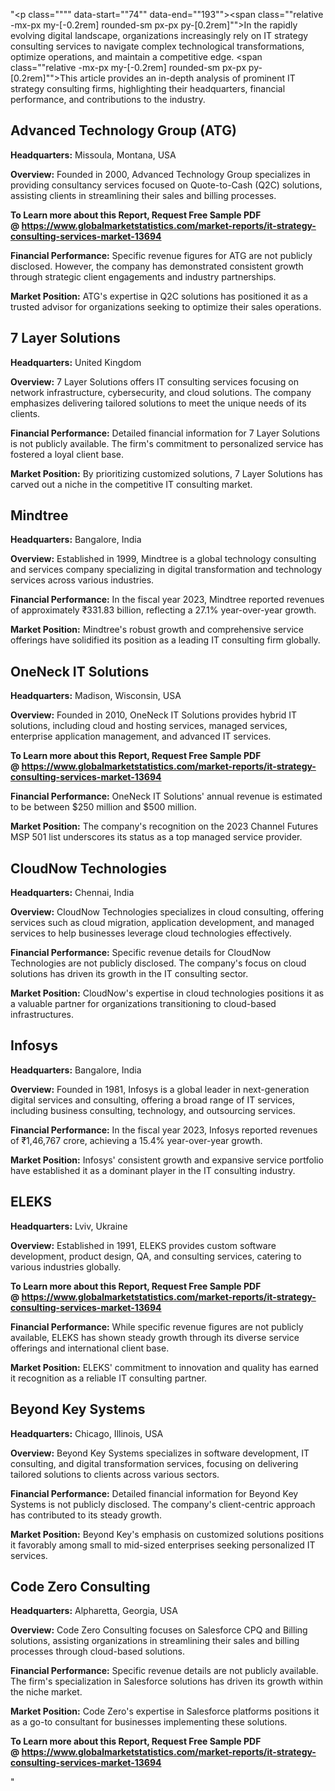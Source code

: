 "<p class="""" data-start=""74"" data-end=""193""><span class=""relative -mx-px my-[-0.2rem] rounded-sm px-px py-[0.2rem]"">In the rapidly evolving digital landscape, organizations increasingly rely on IT strategy consulting services to navigate complex technological transformations, optimize operations, and maintain a competitive edge.</span> <span class=""relative -mx-px my-[-0.2rem] rounded-sm px-px py-[0.2rem]"">This article provides an in-depth analysis of prominent IT strategy consulting firms, highlighting their headquarters, financial performance, and contributions to the industry.</span></p>
<h2 class="""" data-start=""195"" data-end=""229"">Advanced Technology Group (ATG)</h2>
<p class="""" data-start=""231"" data-end=""330""><strong data-start=""231"" data-end=""248"">Headquarters:</strong> <span class=""relative -mx-px my-[-0.2rem] rounded-sm px-px py-[0.2rem]"">Missoula, Montana, USA</span></p>
<p class="""" data-start=""332"" data-end=""427""><strong data-start=""332"" data-end=""345"">Overview:</strong> <span class=""relative -mx-px my-[-0.2rem] rounded-sm px-px py-[0.2rem]"">Founded in 2000, Advanced Technology Group specializes in providing consultancy services focused on Quote-to-Cash (Q2C) solutions, assisting clients in streamlining their sales and billing processes.</span></p>
<p class="""" data-start=""332"" data-end=""427""><strong>To Learn more about this Report, Request Free Sample PDF @&nbsp;<a href=""https://www.globalmarketstatistics.com/market-reports/it-strategy-consulting-services-market-13694"">https://www.globalmarketstatistics.com/market-reports/it-strategy-consulting-services-market-13694</a></strong></p>
<p class="""" data-start=""429"" data-end=""575""><strong data-start=""429"" data-end=""455"">Financial Performance:</strong> <span class=""relative -mx-px my-[-0.2rem] rounded-sm px-px py-[0.2rem]"">Specific revenue figures for ATG are not publicly disclosed.</span> <span class=""relative -mx-px my-[-0.2rem] rounded-sm px-px py-[0.2rem]"">However, the company has demonstrated consistent growth through strategic client engagements and industry partnerships.</span></p>
<p class="""" data-start=""577"" data-end=""683""><strong data-start=""577"" data-end=""597"">Market Position:</strong> <span class=""relative -mx-px my-[-0.2rem] rounded-sm px-px py-[0.2rem]"">ATG's expertise in Q2C solutions has positioned it as a trusted advisor for organizations seeking to optimize their sales operations.</span></p>
<h2 class="""" data-start=""685"" data-end=""705"">7 Layer Solutions</h2>
<p class="""" data-start=""707"" data-end=""810""><strong data-start=""707"" data-end=""724"">Headquarters:</strong> <span class=""relative -mx-px my-[-0.2rem] rounded-sm px-px py-[0.2rem]"">United Kingdom</span></p>
<p class="""" data-start=""812"" data-end=""951""><strong data-start=""812"" data-end=""825"">Overview:</strong> <span class=""relative -mx-px my-[-0.2rem] rounded-sm px-px py-[0.2rem]"">7 Layer Solutions offers IT consulting services focusing on network infrastructure, cybersecurity, and cloud solutions.</span> <span class=""relative -mx-px my-[-0.2rem] rounded-sm px-px py-[0.2rem]"">The company emphasizes delivering tailored solutions to meet the unique needs of its clients.</span></p>
<p class="""" data-start=""953"" data-end=""1105""><strong data-start=""953"" data-end=""979"">Financial Performance:</strong> <span class=""relative -mx-px my-[-0.2rem] rounded-sm px-px py-[0.2rem]"">Detailed financial information for 7 Layer Solutions is not publicly available.</span> <span class=""relative -mx-px my-[-0.2rem] rounded-sm px-px py-[0.2rem]"">The firm's commitment to personalized service has fostered a loyal client base.</span></p>
<p class="""" data-start=""1107"" data-end=""1213""><strong data-start=""1107"" data-end=""1127"">Market Position:</strong> <span class=""relative -mx-px my-[-0.2rem] rounded-sm px-px py-[0.2rem]"">By prioritizing customized solutions, 7 Layer Solutions has carved out a niche in the competitive IT consulting market.</span></p>
<h2 class="""" data-start=""1215"" data-end=""1226"">Mindtree</h2>
<p class="""" data-start=""1228"" data-end=""1331""><strong data-start=""1228"" data-end=""1245"">Headquarters:</strong> <span class=""relative -mx-px my-[-0.2rem] rounded-sm px-px py-[0.2rem]"">Bangalore, India</span></p>
<p class="""" data-start=""1333"" data-end=""1432""><strong data-start=""1333"" data-end=""1346"">Overview:</strong> <span class=""relative -mx-px my-[-0.2rem] rounded-sm px-px py-[0.2rem]"">Established in 1999, Mindtree is a global technology consulting and services company specializing in digital transformation and technology services across various industries.</span></p>
<p class="""" data-start=""1434"" data-end=""1586""><strong data-start=""1434"" data-end=""1460"">Financial Performance:</strong> <span class=""relative -mx-px my-[-0.2rem] rounded-sm px-px py-[0.2rem]"">In the fiscal year 2023, Mindtree reported revenues of approximately ₹331.83 billion, reflecting a 27.1% year-over-year growth.</span>&nbsp;</p>
<p class="""" data-start=""1588"" data-end=""1694""><strong data-start=""1588"" data-end=""1608"">Market Position:</strong> <span class=""relative -mx-px my-[-0.2rem] rounded-sm px-px py-[0.2rem]"">Mindtree's robust growth and comprehensive service offerings have solidified its position as a leading IT consulting firm globally.</span></p>
<h2 class="""" data-start=""1696"" data-end=""1719"">OneNeck IT Solutions</h2>
<p class="""" data-start=""1721"" data-end=""1824""><strong data-start=""1721"" data-end=""1738"">Headquarters:</strong> <span class=""relative -mx-px my-[-0.2rem] rounded-sm px-px py-[0.2rem]"">Madison, Wisconsin, USA</span></p>
<p class="""" data-start=""1826"" data-end=""1925""><strong data-start=""1826"" data-end=""1839"">Overview:</strong> <span class=""relative -mx-px my-[-0.2rem] rounded-sm px-px py-[0.2rem]"">Founded in 2010, OneNeck IT Solutions provides hybrid IT solutions, including cloud and hosting services, managed services, enterprise application management, and advanced IT services.</span></p>
<p class="""" data-start=""1826"" data-end=""1925""><strong>To Learn more about this Report, Request Free Sample PDF @&nbsp;<a href=""https://www.globalmarketstatistics.com/market-reports/it-strategy-consulting-services-market-13694"">https://www.globalmarketstatistics.com/market-reports/it-strategy-consulting-services-market-13694</a></strong></p>
<p class="""" data-start=""1927"" data-end=""2079""><strong data-start=""1927"" data-end=""1953"">Financial Performance:</strong> <span class=""relative -mx-px my-[-0.2rem] rounded-sm px-px py-[0.2rem]"">OneNeck IT Solutions' annual revenue is estimated to be between $250 million and $500 million.</span></p>
<p class="""" data-start=""2081"" data-end=""2227""><strong data-start=""2081"" data-end=""2101"">Market Position:</strong> <span class=""relative -mx-px my-[-0.2rem] rounded-sm px-px py-[0.2rem]"">The company's recognition on the 2023 Channel Futures MSP 501 list underscores its status as a top managed service provider.</span>&nbsp;</p>
<h2 class="""" data-start=""2229"" data-end=""2253"">CloudNow Technologies</h2>
<p class="""" data-start=""2255"" data-end=""2358""><strong data-start=""2255"" data-end=""2272"">Headquarters:</strong> <span class=""relative -mx-px my-[-0.2rem] rounded-sm px-px py-[0.2rem]"">Chennai, India</span></p>
<p class="""" data-start=""2360"" data-end=""2459""><strong data-start=""2360"" data-end=""2373"">Overview:</strong> <span class=""relative -mx-px my-[-0.2rem] rounded-sm px-px py-[0.2rem]"">CloudNow Technologies specializes in cloud consulting, offering services such as cloud migration, application development, and managed services to help businesses leverage cloud technologies effectively.</span></p>
<p class="""" data-start=""2461"" data-end=""2613""><strong data-start=""2461"" data-end=""2487"">Financial Performance:</strong> <span class=""relative -mx-px my-[-0.2rem] rounded-sm px-px py-[0.2rem]"">Specific revenue details for CloudNow Technologies are not publicly disclosed.</span> <span class=""relative -mx-px my-[-0.2rem] rounded-sm px-px py-[0.2rem]"">The company's focus on cloud solutions has driven its growth in the IT consulting sector.</span></p>
<p class="""" data-start=""2615"" data-end=""2721""><strong data-start=""2615"" data-end=""2635"">Market Position:</strong> <span class=""relative -mx-px my-[-0.2rem] rounded-sm px-px py-[0.2rem]"">CloudNow's expertise in cloud technologies positions it as a valuable partner for organizations transitioning to cloud-based infrastructures.</span></p>
<h2 class="""" data-start=""2723"" data-end=""2733"">Infosys</h2>
<p class="""" data-start=""2735"" data-end=""2838""><strong data-start=""2735"" data-end=""2752"">Headquarters:</strong> <span class=""relative -mx-px my-[-0.2rem] rounded-sm px-px py-[0.2rem]"">Bangalore, India</span></p>
<p class="""" data-start=""2840"" data-end=""2939""><strong data-start=""2840"" data-end=""2853"">Overview:</strong> <span class=""relative -mx-px my-[-0.2rem] rounded-sm px-px py-[0.2rem]"">Founded in 1981, Infosys is a global leader in next-generation digital services and consulting, offering a broad range of IT services, including business consulting, technology, and outsourcing services.</span></p>
<p class="""" data-start=""2941"" data-end=""3093""><strong data-start=""2941"" data-end=""2967"">Financial Performance:</strong> <span class=""relative -mx-px my-[-0.2rem] rounded-sm px-px py-[0.2rem]"">In the fiscal year 2023, Infosys reported revenues of ₹1,46,767 crore, achieving a 15.4% year-over-year growth.</span> </p>
<p class="""" data-start=""3095"" data-end=""3201""><strong data-start=""3095"" data-end=""3115"">Market Position:</strong> <span class=""relative -mx-px my-[-0.2rem] rounded-sm px-px py-[0.2rem]"">Infosys' consistent growth and expansive service portfolio have established it as a dominant player in the IT consulting industry.</span></p>
<h2 class="""" data-start=""3203"" data-end=""3211"">ELEKS</h2>
<p class="""" data-start=""3213"" data-end=""3316""><strong data-start=""3213"" data-end=""3230"">Headquarters:</strong> <span class=""relative -mx-px my-[-0.2rem] rounded-sm px-px py-[0.2rem]"">Lviv, Ukraine</span></p>
<p class="""" data-start=""3318"" data-end=""3417""><strong data-start=""3318"" data-end=""3331"">Overview:</strong> <span class=""relative -mx-px my-[-0.2rem] rounded-sm px-px py-[0.2rem]"">Established in 1991, ELEKS provides custom software development, product design, QA, and consulting services, catering to various industries globally.</span></p>
<p class="""" data-start=""3318"" data-end=""3417""><strong>To Learn more about this Report, Request Free Sample PDF @&nbsp;<a href=""https://www.globalmarketstatistics.com/market-reports/it-strategy-consulting-services-market-13694"">https://www.globalmarketstatistics.com/market-reports/it-strategy-consulting-services-market-13694</a></strong></p>
<p class="""" data-start=""3419"" data-end=""3531""><strong data-start=""3419"" data-end=""3445"">Financial Performance:</strong> <span class=""relative -mx-px my-[-0.2rem] rounded-sm px-px py-[0.2rem]"">While specific revenue figures are not publicly available, ELEKS has shown steady growth through its diverse service offerings and international client base.</span></p>
<p class="""" data-start=""3533"" data-end=""3639""><strong data-start=""3533"" data-end=""3553"">Market Position:</strong> <span class=""relative -mx-px my-[-0.2rem] rounded-sm px-px py-[0.2rem]"">ELEKS' commitment to innovation and quality has earned it recognition as a reliable IT consulting partner.</span></p>
<h2 class="""" data-start=""3641"" data-end=""3662"">Beyond Key Systems</h2>
<p class="""" data-start=""3664"" data-end=""3767""><strong data-start=""3664"" data-end=""3681"">Headquarters:</strong> <span class=""relative -mx-px my-[-0.2rem] rounded-sm px-px py-[0.2rem]"">Chicago, Illinois, USA</span></p>
<p class="""" data-start=""3769"" data-end=""3868""><strong data-start=""3769"" data-end=""3782"">Overview:</strong> <span class=""relative -mx-px my-[-0.2rem] rounded-sm px-px py-[0.2rem]"">Beyond Key Systems specializes in software development, IT consulting, and digital transformation services, focusing on delivering tailored solutions to clients across various sectors.</span></p>
<p class="""" data-start=""3870"" data-end=""4022""><strong data-start=""3870"" data-end=""3896"">Financial Performance:</strong> <span class=""relative -mx-px my-[-0.2rem] rounded-sm px-px py-[0.2rem]"">Detailed financial information for Beyond Key Systems is not publicly disclosed.</span> <span class=""relative -mx-px my-[-0.2rem] rounded-sm px-px py-[0.2rem]"">The company's client-centric approach has contributed to its steady growth.</span></p>
<p class="""" data-start=""4024"" data-end=""4130""><strong data-start=""4024"" data-end=""4044"">Market Position:</strong> <span class=""relative -mx-px my-[-0.2rem] rounded-sm px-px py-[0.2rem]"">Beyond Key's emphasis on customized solutions positions it favorably among small to mid-sized enterprises seeking personalized IT services.</span></p>
<h2 class="""" data-start=""4132"" data-end=""4155"">Code Zero Consulting</h2>
<p class="""" data-start=""4157"" data-end=""4260""><strong data-start=""4157"" data-end=""4174"">Headquarters:</strong> <span class=""relative -mx-px my-[-0.2rem] rounded-sm px-px py-[0.2rem]"">Alpharetta, Georgia, USA</span></p>
<p class="""" data-start=""4262"" data-end=""4361""><strong data-start=""4262"" data-end=""4275"">Overview:</strong> <span class=""relative -mx-px my-[-0.2rem] rounded-sm px-px py-[0.2rem]"">Code Zero Consulting focuses on Salesforce CPQ and Billing solutions, assisting organizations in streamlining their sales and billing processes through cloud-based solutions.</span></p>
<p class="""" data-start=""4363"" data-end=""4515""><strong data-start=""4363"" data-end=""4389"">Financial Performance:</strong> <span class=""relative -mx-px my-[-0.2rem] rounded-sm px-px py-[0.2rem]"">Specific revenue details are not publicly available.</span> <span class=""relative -mx-px my-[-0.2rem] rounded-sm px-px py-[0.2rem]"">The firm's specialization in Salesforce solutions has driven its growth within the niche market.</span></p>
<p class="""" data-start=""4517"" data-end=""4623""><strong data-start=""4517"" data-end=""4537"">Market Position:</strong> <span class=""relative -mx-px my-[-0.2rem] rounded-sm px-px py-[0.2rem]"">Code Zero's expertise in Salesforce platforms positions it as a go-to consultant for businesses implementing these solutions.</span></p>
<p class="""" data-start=""4517"" data-end=""4623""><span class=""relative -mx-px my-[-0.2rem] rounded-sm px-px py-[0.2rem]""><strong>To Learn more about this Report, Request Free Sample PDF @&nbsp;<a href=""https://www.globalmarketstatistics.com/market-reports/it-strategy-consulting-services-market-13694"">https://www.globalmarketstatistics.com/market-reports/it-strategy-consulting-services-market-13694</a></strong></span></p>"
